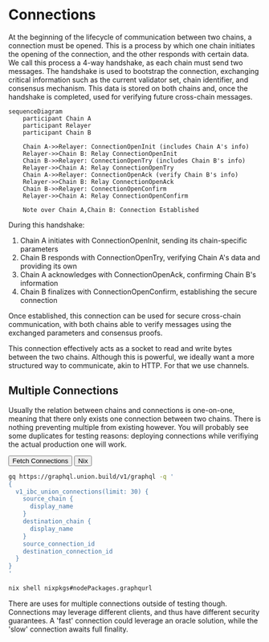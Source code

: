 # Connections

At the beginning of the lifecycle of communication between two chains, a connection must be opened. This is a process by which one chain initiates the opening of the connection, and the other responds with certain data. We call this process a 4-way handshake, as each chain must send two messages. The handshake is used to bootstrap the connection, exchanging critical information such as the current validator set, chain identifier, and consensus mechanism. This data is stored on both chains and, once the handshake is completed, used for verifying future cross-chain messages.

```mermaid
sequenceDiagram
    participant Chain A
    participant Relayer
    participant Chain B

    Chain A->>Relayer: ConnectionOpenInit (includes Chain A's info)
    Relayer->>Chain B: Relay ConnectionOpenInit
    Chain B->>Relayer: ConnectionOpenTry (includes Chain B's info)
    Relayer->>Chain A: Relay ConnectionOpenTry
    Chain A->>Relayer: ConnectionOpenAck (verify Chain B's info)
    Relayer->>Chain B: Relay ConnectionOpenAck
    Chain B->>Relayer: ConnectionOpenConfirm
    Relayer->>Chain A: Relay ConnectionOpenConfirm

    Note over Chain A,Chain B: Connection Established
```

During this handshake:

1. Chain A initiates with ConnectionOpenInit, sending its chain-specific parameters
1. Chain B responds with ConnectionOpenTry, verifying Chain A's data and providing its own
1. Chain A acknowledges with ConnectionOpenAck, confirming Chain B's information
1. Chain B finalizes with ConnectionOpenConfirm, establishing the secure connection

Once established, this connection can be used for secure cross-chain communication, with both chains able to verify messages using the exchanged parameters and consensus proofs.

This connection effectively acts as a socket to read and write bytes between the two chains. Although this is powerful, we ideally want a more structured way to communicate, akin to HTTP. For that we use channels.

## Multiple Connections

Usually the relation between chains and connections is one-on-one, meaning that there only exists one connection between two chains. There is nothing preventing multiple from existing however. You will probably see some duplicates for testing reasons: deploying connections while verifiying the actual production one will work.

<div class="tab">
  <button class="tablinks" onclick="openTab(event, 'Command')">Fetch Connections</button>
  <button class="tablinks" onclick="openTab(event, 'Nix')">Nix</button>
</div>

<div id="Command" class="tabcontent">

```bash
gq https://graphql.union.build/v1/graphql -q '
{
  v1_ibc_union_connections(limit: 30) {
    source_chain {
      display_name
    }
    destination_chain {
      display_name
    }
    source_connection_id
    destination_connection_id
  }
}
'
```

</div>

<div id="Nix" class="tabcontent">

```bash
nix shell nixpkgs#nodePackages.graphqurl
```

There are uses for multiple connections outside of testing though. Connections may leverage different clients, and thus have different security guarantees. A 'fast' connection could leverage an oracle solution, while the 'slow' connection awaits full finality.
